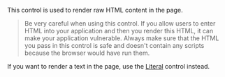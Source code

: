 This control is used to render raw HTML content in the page. 

> Be very careful when using this control. If you allow users to enter HTML into your application and then you render this HTML,
it can make your application vulnerable. Always make sure that the HTML you pass in this control is safe and doesn't contain
any scripts because the browser would have run them.

If you want to render a text in the page, use the [Literal](/docs/controls/builtin/Literal/{branch}) control instead.

